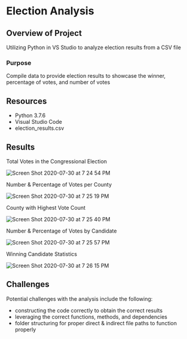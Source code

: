 # Election Analysis

## Overview of Project
Utilizing Python in VS Studio to analyze election results from a CSV file

### Purpose
Compile data to provide election results to showcase the winner, percentage of votes, and number of votes

## Resources
- Python 3.7.6
- Visual Studio Code
- election_results.csv

## Results

Total Votes in the Congressional Election

![Screen Shot 2020-07-30 at 7 24 54 PM](https://user-images.githubusercontent.com/67982071/88984241-17d7bd80-d29b-11ea-9481-2dae1a7a18e2.png)

Number & Percentage of Votes per County

![Screen Shot 2020-07-30 at 7 25 19 PM](https://user-images.githubusercontent.com/67982071/88984444-9b91aa00-d29b-11ea-8ce3-39d9698b529f.png)

County with Highest Vote Count

![Screen Shot 2020-07-30 at 7 25 40 PM](https://user-images.githubusercontent.com/67982071/88984584-f62b0600-d29b-11ea-9f0c-facba03825fa.png)

Number & Percentage of Votes by Candidate

![Screen Shot 2020-07-30 at 7 25 57 PM](https://user-images.githubusercontent.com/67982071/88984585-f6c39c80-d29b-11ea-846e-aa4dfa96ce2c.png)

Winning Candidate Statistics

![Screen Shot 2020-07-30 at 7 26 15 PM](https://user-images.githubusercontent.com/67982071/88984586-f6c39c80-d29b-11ea-903b-434c2684702a.png)



## Challenges
Potential challenges with the analysis include the following:
- constructing the code correctly to obtain the correct results
- leveraging the correct functions, methods, and dependencies 
- folder structuring for proper direct & indirect file paths to function properly
